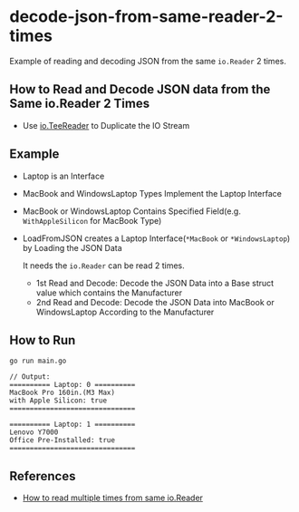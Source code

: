 # decode-json-from-same-reader-2-times

Example of reading and decoding JSON from the same `io.Reader` 2 times.

## How to Read and Decode JSON data from the Same io.Reader 2 Times
* Use [io.TeeReader](https://pkg.go.dev/io#TeeReader) to Duplicate the IO Stream

## Example
* Laptop is an Interface
* MacBook and WindowsLaptop Types Implement the Laptop Interface
* MacBook or WindowsLaptop Contains Specified Field(e.g. `WithAppleSilicon` for MacBook Type)
* LoadFromJSON creates a Laptop Interface(`*MacBook` or `*WindowsLaptop`) by Loading the JSON Data

  It needs the `io.Reader` can be read 2 times.
  * 1st Read and Decode: Decode the JSON Data into a Base struct value which contains the Manufacturer
  * 2nd Read and Decode: Decode the JSON Data into MacBook or WindowsLaptop According to the Manufacturer

## How to Run
```
go run main.go

// Output:
========== Laptop: 0 ==========
MacBook Pro 160in.(M3 Max)
with Apple Silicon: true
===============================

========== Laptop: 1 ==========
Lenovo Y7000
Office Pre-Installed: true
===============================
```

## References
* [How to read multiple times from same io.Reader](https://stackoverflow.com/questions/39791021/how-to-read-multiple-times-from-same-io-reader)
